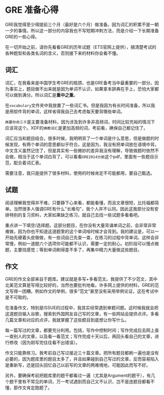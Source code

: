 # GRE 准备心得

GRE我觉得至少得提前三个月（最好是六个月）做准备。因为词汇的积累不是一朝一夕的事情。所以这一部分的内容我也不写短期冲刺方法，而是介绍一下长期准备GRE的一些心得。

在一切开始之前，请你先看看GRE的历年试题（ETS官网上提供），搞清楚考试的各种题型和各类名词的含义，否则接下来的材料你会看不懂。

## 词汇
词汇，在我看来是中国学生考GRE的瓶颈，也是GRE备考当中最重要的一部分。因为事实上，题目做不出来就是因为单词不认识，如果拿本辞典在手上，恐怕大家都可以做到满分。所以词汇是**重中之重**。

在`vocabulary`文件夹中我放置了一些词汇书。但是我因为有长时间准备，所以我是用软件背的单词，这样省得我自己去考虑每天要背哪些单词。

`再要你命三千`是主要准备材料，因为涉及到许多非高频词，时间比较充裕的情况下应该背这个。XDF的`佛教词汇`是更加高频的词，考前看，确保自己都记住了。

词汇应当和题目结合。很多时候，我明明背了一个单词是什么意思，但是做题的时候发现，有两个单词的意思都似乎符合。这是因为，我没有把单词放在语境中背。中文含义虽然记住了，但是其实有一些微妙的差异我没有理解，导致做题时依然不会做，相当于这个单词白背了。可以看看`GRE2014分册`这个pdf，里面有一些题目示范，配合着词汇表。

需要注意，我只是提供了很多材料，使用的时候肯定不可能都用，要自己甄选。

## 试题
阅读理解我觉得并不难，只要静下心来看，都能看懂，而且文章很短，比托福都简单。当然很多人强调GRE有什么"长难句"，我个人并不认同。因此这我部分没有安排特别的复习资料，大家如果缺乏练习，就自己去找一些试题多看看吧。

重点讲一下填空/选择题。这部分题目，在你没有大量背诵单词之前，会非常非常难做，因为你也不知道这道题里的这个单词啥时候才会背到。我的建议是，可以一开始先硬着头皮做做，有一些词自己先查一查，在练习的过程中背单词。这样会非常慢，例如一道题六个选项你可能都不认识，需要一定的耐心。初阶段可以慢点做题，主要找感觉；等到单词刷得差不多了，再集中精力大量做这些题目。

## 作文
GRE的作文全部来自于题库。建议就是多写+多看范文。我提供了不少范文，其中北美范文算是写得比较好的，当然也要批判地看。许多网上提供的材料，GRE的范文写得一团糟。例如作文的举例，很多”范文“甚至没有采用举例论证，这在考试中是不可取的。

在准备作文，特别是ISSUE的过程中，我其实经常遇到审题问题。这时候我就会把这道题目输入谷歌，搜索到外国网友自己写的文章，有一些网站会提供点评。多看几篇文章和对应的点评，我就掌握了这些题目到底想让你写什么。

每一篇写过的文章，都要充分利用。包括，写作中控制时间；写作完成后去网上查一查别人的文章，以及看一看范文；写作完成十天以后，再回头看自己的文章，进行修改（因为刚写完往往看不出错误）。

作文只能靠练习。我考前自己写过接近三十篇文章。把所有题目都刷一遍也是没有必要的，因为题库里的题目太多了，并且如果碰到自己写过的文章，反而容易陷入是重新写，还是回头回忆自己以前写的文章的两难境地，可能因此而写不好。

另外，要确保考前把题库里的题干都看过一遍（尤其是Argument的题干），有几个题干里有不常见的单词，万一考试遇到而自己又不认识，岂不是连题目都看不懂，那作文肯定跑题了。